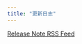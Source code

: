 ```yaml
---
title: "更新日志"
---
```


<script setup>

import { onMounted, onUnmounted } from 'vue';

onMounted(async () => {
ait fetch('https://api.paperlib.app/release-notes/html?lang=CN');
  const html = await response.text();
  document.getElementById('release-note').innerHTML = html;
})

const donwloadUrls = [{
  name: 'macOS (Intel)',
  url: 'https://paperlib.app/distribution/electron-mac/latest.dmg'
},
{
  name: 'macOS (silicon)',
  url: 'https://paperlib.app/distribution/electron-mac-arm/latest.dmg'
},
{
  name: 'Windows',
  url: 'https://paperlib.app/distribution/electron-win/latest.zip'
},
{
  name: 'Linux',
  url: ''
}
]

</script>

<style>

#release-note {
  font-size: 14px;
  font-weight: 400;
}

#release-note h1,h2 {
  font-size: 1.5rem;
}

#release-note  li{
  line-height: 1.2;
}

</style>

<div class='flex flex-col'>
<div><a href="https://paperlib.app/release-notes/rss" target="_blank" rel="noopener"><p>Release Note RSS Feed</p></a></div>
<div id="release-note"></div>
</div> 
